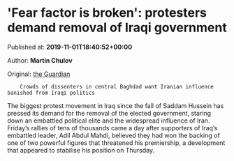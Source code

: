 
# 'Fear factor is broken': protesters demand removal of Iraqi government

Published at: **2019-11-01T18:40:52+00:00**

Author: **Martin Chulov**

Original: [the Guardian](https://www.theguardian.com/world/2019/nov/01/iraq-protesters-demand-removal-of-government-iran)


        Crowds of dissenters in central Baghdad want Iranian influence banished from Iraqi politics
      
The biggest protest movement in Iraq since the fall of Saddam Hussein has pressed its demand for the removal of the elected government, staring down an embattled political elite and the widespread influence of Iran.
Friday’s rallies of tens of thousands came a day after supporters of Iraq’s embattled leader, Adil Abdul Mahdi, believed they had won the backing of one of two powerful figures that threatened his premiership, a development that appeared to stabilise his position on Thursday.

